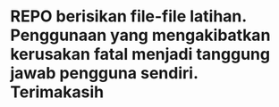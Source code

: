 # REPO berisikan file-file latihan. Penggunaan yang mengakibatkan kerusakan fatal menjadi tanggung jawab pengguna sendiri. Terimakasih
